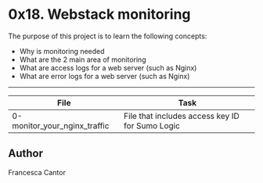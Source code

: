 # 0x18. Webstack monitoring

The purpose of this project is to learn the following concepts:

- Why is monitoring needed
- What are the 2 main area of monitoring
- What are access logs for a web server (such as Nginx)
- What are error logs for a web server (such as Nginx)

---
File | Task
---|---
0-monitor_your_nginx_traffic | File that includes access key ID for Sumo Logic

## Author
Francesca Cantor